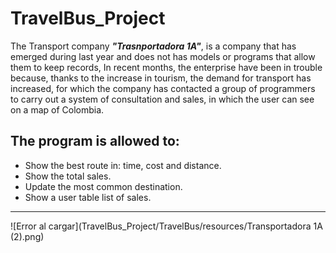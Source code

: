 # TravelBus_Project
The Transport company ***"Trasnportadora 1A"***, is a company that has emerged during last year and does not has models or programs that allow them to keep records, In recent months, the enterprise have been in trouble because, thanks to the increase in tourism, the demand for transport has increased, for which the company has contacted a group of programmers to carry out a system of consultation and sales, in which the user can see on a map of Colombia.
## The program is allowed to:
- Show the best route in: time, cost and distance.
- Show the total sales.
- Update the most common destination.
- Show a user table list of sales.
***
![Error al cargar](TravelBus_Project/TravelBus/resources/Transportadora 1A (2).png)
